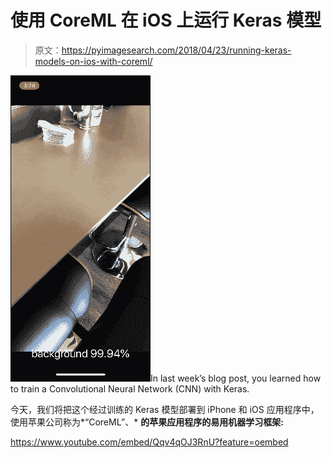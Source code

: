 # 使用 CoreML 在 iOS 上运行 Keras 模型

> 原文：<https://pyimagesearch.com/2018/04/23/running-keras-models-on-ios-with-coreml/>

![](img/59ff7a3aa1b0a9ac44ea4977892d1222.png)In last week’s blog post, you learned how to train a Convolutional Neural Network (CNN) with Keras.

今天，我们将把这个经过训练的 Keras 模型部署到 iPhone 和 iOS 应用程序中，使用苹果公司称为*“CoreML”、* **的苹果应用程序的易用机器学习框架:**

<https://www.youtube.com/embed/Qqv4qOJ3RnU?feature=oembed>